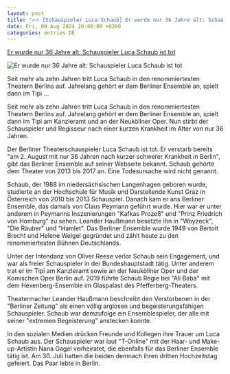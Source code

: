 ```yaml
---
layout: post
title: "🔥🔥 [Schauspieler Luca Schaub] Er wurde nur 36 Jahre alt: Schauspieler Luca Schaub ist tot"
date: Fri, 09 Aug 2024 20:00:00 +0200
categories: entries DE
---
```

[Er wurde nur 36 Jahre alt: Schauspieler Luca Schaub ist tot](https://www.n-tv.de/leute/Schauspieler-Luca-Schaub-ist-tot-article25149001.html)

![Er wurde nur 36 Jahre alt: Schauspieler Luca Schaub ist tot](https://bilder1.n-tv.de/img/incoming/crop25148972/1861321186-cImg_16_9-w1200/285738187.jpg)

Seit mehr als zehn Jahren tritt Luca Schaub in den renommiertesten Theatern Berlins auf. Jahrelang gehört er dem Berliner Ensemble an, spielt dann im Tipi ...

Seit mehr als zehn Jahren tritt Luca Schaub in den renommiertesten Theatern Berlins auf. Jahrelang gehört er dem Berliner Ensemble an, spielt dann im Tipi am Kanzleramt und an der Neuköllner Oper. Nun stirbt der Schauspieler und Regisseur nach einer kurzen Krankheit im Alter von nur 36 Jahren.

Der Berliner Theaterschauspieler Luca Schaub ist tot. Er verstarb bereits "am 2. August mit nur 36 Jahren nach kurzer schwerer Krankheit in Berlin", gibt das Berliner Ensemble auf seiner Webseite bekannt. Schaub gehörte dem Theater von 2013 bis 2017 an. Eine Todesursache wird nicht genannt.

Schaub, der 1988 im niedersächsischen Langenhagen geboren wurde, studierte an der Hochschule für Musik und Darstellende Kunst Graz in Österreich von 2010 bis 2013 Schauspiel. Danach kam er ans Berliner Ensemble, das damals von Claus Peymann geführt wurde. Hier war er unter anderem in Peymanns Inszenierungen "Kafkas Prozeß" und "Prinz Friedrich von Homburg" zu sehen. Leander Haußmann besetzte ihn in "Woyzeck", "Die Räuber" und "Hamlet". Das Berliner Ensemble wurde 1949 von Bertolt Brecht und Helene Weigel gegründet und zählt heute zu den renommiertesten Bühnen Deutschlands.

Unter der Intendanz von Oliver Reese verlor Schaub sein Engagement, und war als freier Schauspieler in der Bundeshauptstadt tätig. Unter anderem trat er im Tipi am Kanzleramt sowie an der Neuköllner Oper und der Komischen Oper Berlin auf. 2019 führte Schaub Regie bei "Ali Baba" mit dem Hexenberg-Ensemble im Glaspalast des Pfefferberg-Theaters.

Theatermacher Leander Haußmann beschreibt den Verstorbenen in der "Berliner Zeitung" als einen völlig arglosen und begeisterungsfähigen Schauspieler. Schaub war demzufolge ein Ensemblespieler, der alle mit seiner "extremen Begeisterung" anstecken konnte.

In den sozialen Medien drücken Freunde und Kollegen ihre Trauer um Luca Schaub aus. Der Schauspieler war laut "T-Online" mit der Haar- und Make-up-Artistin Nana Gagel verheiratet, die ebenfalls für das Berliner Ensemble tätig ist. Am 30. Juli hatten die beiden demnach ihren dritten Hochzeitstag gefeiert. Das Paar lebte in Berlin.

